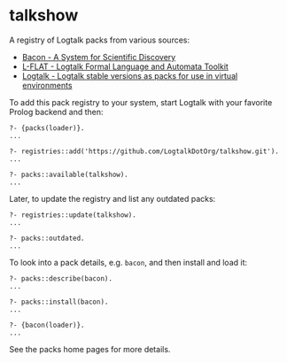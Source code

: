 # talkshow

A registry of Logtalk packs from various sources:

- [Bacon - A System for Scientific Discovery](https://github.com/lindseyspratt/bacon-logtalk)
- [L-FLAT - Logtalk Formal Language and Automata Toolkit](https://github.com/l-flat/lflat)
- [Logtalk - Logtalk stable versions as packs for use in virtual environments](https://logtalk.org)

To add this pack registry to your system, start Logtalk with your favorite Prolog backend and then:

```text
?- {packs(loader)}.
...

?- registries::add('https://github.com/LogtalkDotOrg/talkshow.git').
...

?- packs::available(talkshow).
...
```

Later, to update the registry and list any outdated packs:

```text
?- registries::update(talkshow).
...

?- packs::outdated.
...
```

To look into a pack details, e.g. `bacon`, and then install and load it:

```text
?- packs::describe(bacon).
...

?- packs::install(bacon).
...

?- {bacon(loader)}.
...
```

See the packs home pages for more details.
